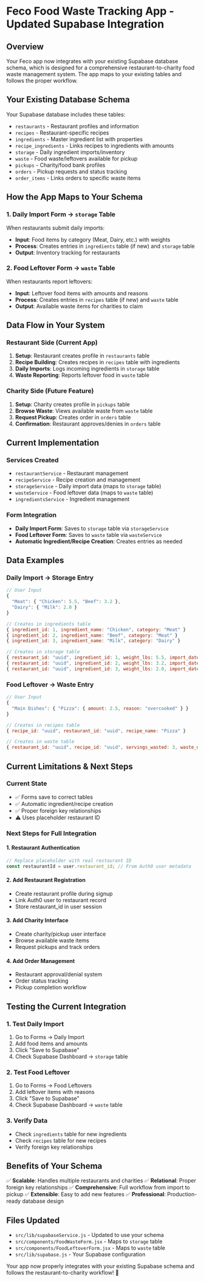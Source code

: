 # Feco Food Waste Tracking App - Updated Supabase Integration

## Overview

Your Feco app now integrates with your existing Supabase database schema, which is designed for a comprehensive restaurant-to-charity food waste management system. The app maps to your existing tables and follows the proper workflow.

## Your Existing Database Schema

Your Supabase database includes these tables:
- `restaurants` - Restaurant profiles and information
- `recipes` - Restaurant-specific recipes
- `ingredients` - Master ingredient list with properties
- `recipe_ingredients` - Links recipes to ingredients with amounts
- `storage` - Daily ingredient imports/inventory
- `waste` - Food waste/leftovers available for pickup
- `pickups` - Charity/food bank profiles
- `orders` - Pickup requests and status tracking
- `order_items` - Links orders to specific waste items

## How the App Maps to Your Schema

### 1. Daily Import Form → `storage` Table
When restaurants submit daily imports:
- **Input**: Food items by category (Meat, Dairy, etc.) with weights
- **Process**: Creates entries in `ingredients` table (if new) and `storage` table
- **Output**: Inventory tracking for restaurants

### 2. Food Leftover Form → `waste` Table
When restaurants report leftovers:
- **Input**: Leftover food items with amounts and reasons
- **Process**: Creates entries in `recipes` table (if new) and `waste` table
- **Output**: Available waste items for charities to claim

## Data Flow in Your System

### Restaurant Side (Current App)
1. **Setup**: Restaurant creates profile in `restaurants` table
2. **Recipe Building**: Creates recipes in `recipes` table with ingredients
3. **Daily Imports**: Logs incoming ingredients in `storage` table
4. **Waste Reporting**: Reports leftover food in `waste` table

### Charity Side (Future Feature)
1. **Setup**: Charity creates profile in `pickups` table
2. **Browse Waste**: Views available waste from `waste` table
3. **Request Pickup**: Creates order in `orders` table
4. **Confirmation**: Restaurant approves/denies in `orders` table

## Current Implementation

### Services Created
- `restaurantService` - Restaurant management
- `recipeService` - Recipe creation and management
- `storageService` - Daily import data (maps to `storage` table)
- `wasteService` - Food leftover data (maps to `waste` table)
- `ingredientsService` - Ingredient management

### Form Integration
- **Daily Import Form**: Saves to `storage` table via `storageService`
- **Food Leftover Form**: Saves to `waste` table via `wasteService`
- **Automatic Ingredient/Recipe Creation**: Creates entries as needed

## Data Examples

### Daily Import → Storage Entry
```javascript
// User Input
{
  "Meat": { "Chicken": 5.5, "Beef": 3.2 },
  "Dairy": { "Milk": 2.0 }
}

// Creates in ingredients table
{ ingredient_id: 1, ingredient_name: "Chicken", category: "Meat" }
{ ingredient_id: 2, ingredient_name: "Beef", category: "Meat" }
{ ingredient_id: 3, ingredient_name: "Milk", category: "Dairy" }

// Creates in storage table
{ restaurant_id: "uuid", ingredient_id: 1, weight_lbs: 5.5, import_date: "2025-01-04" }
{ restaurant_id: "uuid", ingredient_id: 2, weight_lbs: 3.2, import_date: "2025-01-04" }
{ restaurant_id: "uuid", ingredient_id: 3, weight_lbs: 2.0, import_date: "2025-01-04" }
```

### Food Leftover → Waste Entry
```javascript
// User Input
{
  "Main Dishes": { "Pizza": { amount: 2.5, reason: "overcooked" } }
}

// Creates in recipes table
{ recipe_id: "uuid", restaurant_id: "uuid", recipe_name: "Pizza" }

// Creates in waste table
{ restaurant_id: "uuid", recipe_id: "uuid", servings_wasted: 3, waste_date: "2025-01-04", is_claimed: false }
```

## Current Limitations & Next Steps

### Current State
- ✅ Forms save to correct tables
- ✅ Automatic ingredient/recipe creation
- ✅ Proper foreign key relationships
- ⚠️ Uses placeholder restaurant ID

### Next Steps for Full Integration

#### 1. Restaurant Authentication
```javascript
// Replace placeholder with real restaurant ID
const restaurantId = user.restaurant_id; // From Auth0 user metadata
```

#### 2. Add Restaurant Registration
- Create restaurant profile during signup
- Link Auth0 user to restaurant record
- Store restaurant_id in user session

#### 3. Add Charity Interface
- Create charity/pickup user interface
- Browse available waste items
- Request pickups and track orders

#### 4. Add Order Management
- Restaurant approval/denial system
- Order status tracking
- Pickup completion workflow

## Testing the Current Integration

### 1. Test Daily Import
1. Go to Forms → Daily Import
2. Add food items and amounts
3. Click "Save to Supabase"
4. Check Supabase Dashboard → `storage` table

### 2. Test Food Leftover
1. Go to Forms → Food Leftovers
2. Add leftover items with reasons
3. Click "Save to Supabase"
4. Check Supabase Dashboard → `waste` table

### 3. Verify Data
- Check `ingredients` table for new ingredients
- Check `recipes` table for new recipes
- Verify foreign key relationships

## Benefits of Your Schema

✅ **Scalable**: Handles multiple restaurants and charities
✅ **Relational**: Proper foreign key relationships
✅ **Comprehensive**: Full workflow from import to pickup
✅ **Extensible**: Easy to add new features
✅ **Professional**: Production-ready database design

## Files Updated

- `src/lib/supabaseService.js` - Updated to use your schema
- `src/components/FoodWasteForm.jsx` - Maps to `storage` table
- `src/components/FoodLeftoverForm.jsx` - Maps to `waste` table
- `src/lib/supabase.js` - Your Supabase configuration

Your app now properly integrates with your existing Supabase schema and follows the restaurant-to-charity workflow! 🎉

